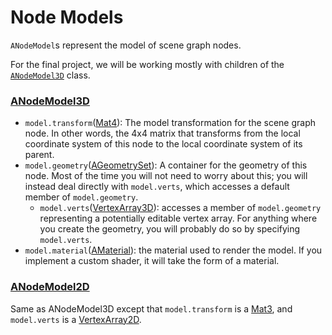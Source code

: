 # Node Models

`ANodeModel`s represent the model of scene graph nodes.

For the final project, we will be working mostly with children of the [`ANodeModel3D`](ANodeModel3D.ts) class. 

### [ANodeModel3D](ANodeModel3D.ts) 

- `model.transform`([Mat4](../../math/linalg/3D/Mat4.ts)): The model transformation for the scene graph node. In other words, the 4x4 matrix that transforms from the local coordinate system of this node to the local coordinate system of its parent. 
- `model.geometry`([AGeometrySet](../../math/geometry/AGeometrySet.ts)): A container for the geometry of this node. Most of the time you will not need to worry about this; you will instead deal directly with `model.verts`, which accesses a default member of `model.geometry`.
  - `model.verts`([VertexArray3D](../../math/geometry/VertexArray3D.ts)): accesses a member of `model.geometry` representing a potentially editable vertex array. For anything where you create the geometry, you will probably do so by specifying `model.verts`. 
- `model.material`([AMaterial](../../rendering/material/AMaterial.ts)): the material used to render the model. If you implement a custom shader, it will take the form of a material.



### [ANodeModel2D](ANodeModel2D.ts)
Same as ANodeModel3D except that `model.transform` is a [Mat3](../../math/linalg/2D/Mat3.ts), and `model.verts` is a [VertexArray2D](../../math/geometry/VertexArray2D.ts).
